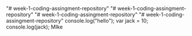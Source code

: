 "# week-1-coding-assingment-repository" 
"# week-1-coding-assingment-repository" 
"# week-1-coding-assingment-repository" 
"# week-1-coding-assingment-repository" 
console.log("hello");
var jack = 10;
console.log(jack);
MIke